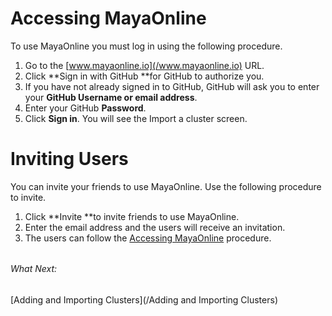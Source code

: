 # Accessing MayaOnline

To use MayaOnline you must log in using the following procedure.

1. Go to the [www.mayaonline.io](/www.mayaonline.io) URL.
2. Click **Sign in with GitHub **for GitHub to authorize you.
3. If you have not already signed in to GitHub, GitHub will ask you to enter your **GitHub Username or email address**.
4. Enter your GitHub **Password**.
5. Click **Sign in**.
   You will see the Import a cluster screen.

# Inviting Users

You can invite your friends to use MayaOnline. Use the following procedure to invite.

1. Click **Invite **to invite friends to use MayaOnline.
2. Enter the email address and the users will receive an invitation.
3. The users can follow the [Accessing MayaOnline](#accessing-mayaonline) procedure.

###### 

###### What Next:

[Adding and Importing Clusters](/Adding and Importing Clusters)

